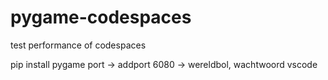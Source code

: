 # pygame-codespaces
test performance of codespaces


pip install pygame
port -> addport 6080 -> wereldbol, wachtwoord vscode
